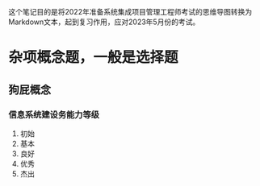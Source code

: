这个笔记目的是将2022年准备系统集成项目管理工程师考试的思维导图转换为Markdown文本，起到复习作用，应对2023年5月份的考试。


# 杂项概念题，一般是选择题

## 狗屁概念

### 信息系统建设务能力等级

1. 初始
2. 基本
3. 良好
4. 优秀
5. 杰出
